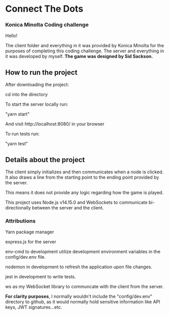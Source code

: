# Connect The Dots
### Konica Minolta Coding challenge

Hello!

The client folder and everything in it was provided by Konica Minolta for the purposes of completing this coding challenge.
The server and everything in it was developed by myself.
**The game was designed by Sid Sackson.**

## How to run the project

After downloading the project:

cd into the directory

To start the server locally run:

"yarn start" 

And visit http://localhost:8080/ in your browser

To run tests run:

"yarn test"

## Details about the project

The client simply initializes and then communicates when a node is clicked. It also draws a line from the starting point to the ending point provided by the server.

This means it does not provide any logic regarding how the game is played.

This project uses Node.js v14.15.0 and WebSockets to communicate bi-directionally between the server and the client. 

### Attributions

Yarn package manager

express.js for the server

env-cmd to development utilize development environment variables in the config/dev.env file.

nodemon in development to refresh the application upon file changes.

jest in development to write tests.

ws as my WebSocket library to communcate with the client from the server. 

**For clarity purposes**, I normally wouldn't include the "config/dev.env" directory to github, as it would normally hold sensitive information like API keys, JWT signatures...etc.

